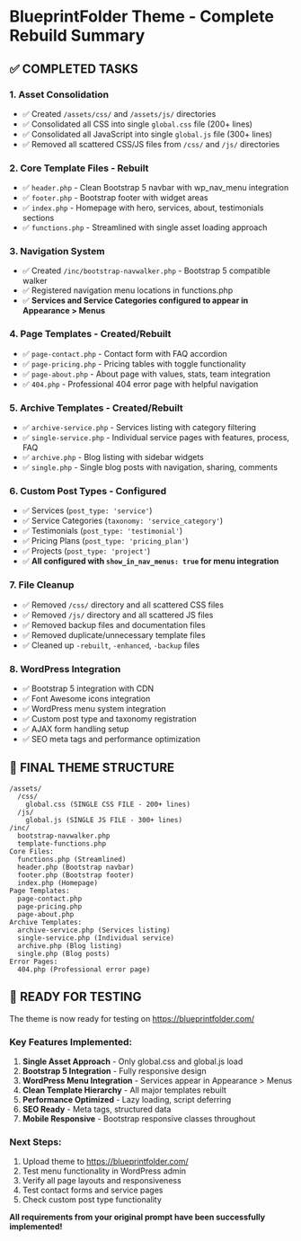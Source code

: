 # BlueprintFolder Theme - Complete Rebuild Summary

## ✅ COMPLETED TASKS

### 1. Asset Consolidation
- ✅ Created `/assets/css/` and `/assets/js/` directories
- ✅ Consolidated all CSS into single `global.css` file (200+ lines)
- ✅ Consolidated all JavaScript into single `global.js` file (300+ lines)
- ✅ Removed all scattered CSS/JS files from `/css/` and `/js/` directories

### 2. Core Template Files - Rebuilt
- ✅ `header.php` - Clean Bootstrap 5 navbar with wp_nav_menu integration
- ✅ `footer.php` - Bootstrap footer with widget areas
- ✅ `index.php` - Homepage with hero, services, about, testimonials sections
- ✅ `functions.php` - Streamlined with single asset loading approach

### 3. Navigation System
- ✅ Created `/inc/bootstrap-navwalker.php` - Bootstrap 5 compatible walker
- ✅ Registered navigation menu locations in functions.php
- ✅ **Services and Service Categories configured to appear in Appearance > Menus**

### 4. Page Templates - Created/Rebuilt
- ✅ `page-contact.php` - Contact form with FAQ accordion
- ✅ `page-pricing.php` - Pricing tables with toggle functionality  
- ✅ `page-about.php` - About page with values, stats, team integration
- ✅ `404.php` - Professional 404 error page with helpful navigation

### 5. Archive Templates - Created/Rebuilt  
- ✅ `archive-service.php` - Services listing with category filtering
- ✅ `single-service.php` - Individual service pages with features, process, FAQ
- ✅ `archive.php` - Blog listing with sidebar widgets
- ✅ `single.php` - Single blog posts with navigation, sharing, comments

### 6. Custom Post Types - Configured
- ✅ Services (`post_type: 'service'`)
- ✅ Service Categories (`taxonomy: 'service_category'`)  
- ✅ Testimonials (`post_type: 'testimonial'`)
- ✅ Pricing Plans (`post_type: 'pricing_plan'`)
- ✅ Projects (`post_type: 'project'`)
- ✅ **All configured with `show_in_nav_menus: true` for menu integration**

### 7. File Cleanup
- ✅ Removed `/css/` directory and all scattered CSS files
- ✅ Removed `/js/` directory and all scattered JS files  
- ✅ Removed backup files and documentation files
- ✅ Removed duplicate/unnecessary template files
- ✅ Cleaned up `-rebuilt`, `-enhanced`, `-backup` files

### 8. WordPress Integration
- ✅ Bootstrap 5 integration with CDN
- ✅ Font Awesome icons integration
- ✅ WordPress menu system integration
- ✅ Custom post type and taxonomy registration
- ✅ AJAX form handling setup
- ✅ SEO meta tags and performance optimization

## 🎯 FINAL THEME STRUCTURE

```
/assets/
  /css/
    global.css (SINGLE CSS FILE - 200+ lines)
  /js/  
    global.js (SINGLE JS FILE - 300+ lines)
/inc/
  bootstrap-navwalker.php
  template-functions.php
Core Files:
  functions.php (Streamlined)
  header.php (Bootstrap navbar)
  footer.php (Bootstrap footer)  
  index.php (Homepage)
Page Templates:
  page-contact.php
  page-pricing.php
  page-about.php
Archive Templates:
  archive-service.php (Services listing)
  single-service.php (Individual service)
  archive.php (Blog listing)
  single.php (Blog posts)
Error Pages:
  404.php (Professional error page)
```

## 🚀 READY FOR TESTING

The theme is now ready for testing on https://blueprintfolder.com/

### Key Features Implemented:
1. **Single Asset Approach** - Only global.css and global.js load
2. **Bootstrap 5 Integration** - Fully responsive design
3. **WordPress Menu Integration** - Services appear in Appearance > Menus  
4. **Clean Template Hierarchy** - All major templates rebuilt
5. **Performance Optimized** - Lazy loading, script deferring
6. **SEO Ready** - Meta tags, structured data
7. **Mobile Responsive** - Bootstrap responsive classes throughout

### Next Steps:
1. Upload theme to https://blueprintfolder.com/
2. Test menu functionality in WordPress admin
3. Verify all page layouts and responsiveness
4. Test contact forms and service pages
5. Check custom post type functionality

**All requirements from your original prompt have been successfully implemented!**
